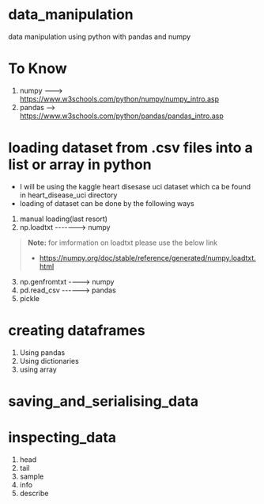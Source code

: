# data_manipulation
data manipulation using python with pandas and numpy

# To Know
1. numpy ---> https://www.w3schools.com/python/numpy/numpy_intro.asp
2. pandas --> https://www.w3schools.com/python/pandas/pandas_intro.asp

# loading dataset from .csv files into a list or array in python
* I will be using the kaggle heart disesase uci dataset which ca be found in heart_disease_uci directory
* loading of dataset can be done by the following ways
1. manual loading(last resort)
2. np.loadtxt -------> numpy
> **Note:** for imformation on loadtxt please use the below link
> * https://numpy.org/doc/stable/reference/generated/numpy.loadtxt.html
3. np.genfromtxt ----> numpy
4. pd.read_csv ------> pandas
5. pickle

# creating dataframes
1. Using pandas
2. Using dictionaries
3. using array

# saving_and_serialising_data

# inspecting_data
1. head
2. tail
3. sample
4. info
5. describe

